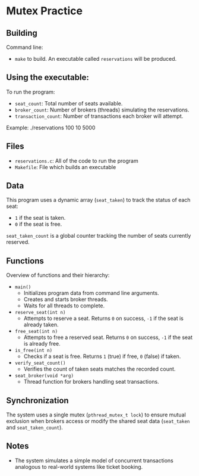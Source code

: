 # Mutex Practice

## Building

Command line:

* `make` to build. An executable called `reservations` will be produced.

## Using the executable:

To run the program:
- `seat_count`: Total number of seats available.
- `broker_count`: Number of brokers (threads) simulating the reservations.
- `transaction_count`: Number of transactions each broker will attempt.

Example: 
./reservations 100 10 5000

## Files

* `reservations.c`: All of the code to run the program
* `Makefile`: File which builds an executable

## Data

This program uses a dynamic array (`seat_taken`) to track the status of each seat:
- `1` if the seat is taken.
- `0` if the seat is free.

`seat_taken_count` is a global counter tracking the number of seats currently reserved.

## Functions

Overview of functions and their hierarchy:

- `main()`
  - Initializes program data from command line arguments.
  - Creates and starts broker threads.
  - Waits for all threads to complete.
- `reserve_seat(int n)`
  - Attempts to reserve a seat. Returns `0` on success, `-1` if the seat is already taken.
- `free_seat(int n)`
  - Attempts to free a reserved seat. Returns `0` on success, `-1` if the seat is already free.
- `is_free(int n)`
  - Checks if a seat is free. Returns `1` (true) if free, `0` (false) if taken.
- `verify_seat_count()`
  - Verifies the count of taken seats matches the recorded count.
- `seat_broker(void *arg)`
  - Thread function for brokers handling seat transactions.

## Synchronization

The system uses a single mutex (`pthread_mutex_t lock`) to ensure mutual exclusion when brokers access or modify the shared seat data (`seat_taken` and `seat_taken_count`).

## Notes

- The system simulates a simple model of concurrent transactions analogous to real-world systems like ticket booking.

